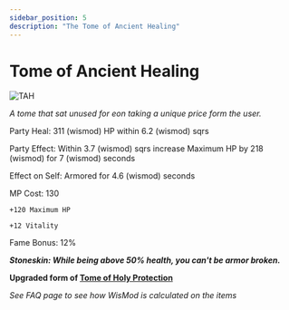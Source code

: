 ```yaml
---
sidebar_position: 5
description: "The Tome of Ancient Healing"
---
```


# Tome of Ancient Healing

![TAH](https://vwiki.valorserver.com/api/item/picture/tome%20of%20ancient%20healing)

<i>A tome that sat unused for eon taking a unique price form the user.</i>

Party Heal: 311 (wismod) HP within 6.2 (wismod) sqrs

Party Effect: Within 3.7 (wismod) sqrs increase Maximum HP by 218 (wismod) for 7 (wismod) seconds

Effect on Self: Armored for 4.6 (wismod) seconds

MP Cost: 130

    +120 Maximum HP
    
    +12 Vitality

Fame Bonus: 12%

***Stoneskin: While being above 50% health, you can't be armor broken.***

**Upgraded form of [Tome of Holy Protection](https://www.realmeye.com/wiki/tome-of-holy-protection)**

*See FAQ page to see how WisMod is calculated on the items*
